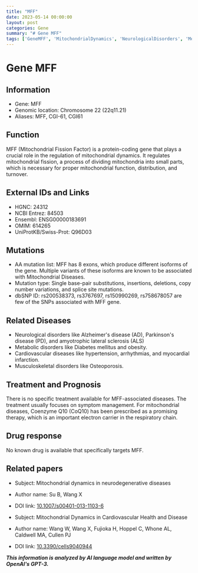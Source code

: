```yaml
---
title: "MFF"
date: 2023-05-14 00:00:00
layout: post
categories: Gene
summary: "# Gene MFF"
tags: ['GeneMFF', 'MitochondrialDynamics', 'NeurologicalDisorders', 'MetabolicDisorders', 'CardiovascularDiseases', 'MusculoskeletalDisorders', 'CoQ10', 'MitochondrialDiseases']
---
```


# Gene MFF

## Information

- Gene: MFF
- Genomic location: Chromosome 22 (22q11.21)
- Aliases: MFF, CGI-61, CGI61

## Function
MFF (Mitochondrial Fission Factor) is a protein-coding gene that plays a crucial role in the regulation of mitochondrial dynamics. It regulates mitochondrial fission, a process of dividing mitochondria into small parts, which is necessary for proper mitochondrial function, distribution, and turnover.

## External IDs and Links
- HGNC: 24312
- NCBI Entrez: 84503
- Ensembl: ENSG00000183691
- OMIM: 614265
- UniProtKB/Swiss-Prot: Q96D03

## Mutations

- AA mutation list: MFF has 8 exons, which produce different isoforms of the gene. Multiple variants of these isoforms are known to be associated with Mitochondrial Diseases.
- Mutation type: Single base-pair substitutions, insertions, deletions, copy number variations, and splice site mutations.
- dbSNP ID: rs200538373, rs3767697, rs150990269, rs758678057 are few of the SNPs associated with MFF gene.

## Related Diseases
- Neurological disorders like Alzheimer's disease (AD), Parkinson's disease (PD), and amyotrophic lateral sclerosis (ALS)
- Metabolic disorders like Diabetes mellitus and obesity.
- Cardiovascular diseases like hypertension, arrhythmias, and myocardial infarction.
- Musculoskeletal disorders like Osteoporosis.

## Treatment and Prognosis
There is no specific treatment available for MFF-associated diseases. The treatment usually focuses on symptom management. For mitochondrial diseases, Coenzyme Q10 (CoQ10) has been prescribed as a promising therapy, which is an important electron carrier in the respiratory chain.

## Drug response
No known drug is available that specifically targets MFF.

## Related papers
- Subject: Mitochondrial dynamics in neurodegenerative diseases
- Author name: Su B, Wang X
- DOI link: [10.1007/s00401-013-1103-6]([Click](https://doi.org/10.1007/s00401-013-1103-6))

- Subject: Mitochondrial Dynamics in Cardiovascular Health and Disease
- Author name: Wang W, Wang X, Fujioka H, Hoppel C, Whone AL, Caldwell MA, Cullen PJ
- DOI link: [10.3390/cells9040944]([Click](https://doi.org/10.3390/cells9040944))

**_This information is analyzed by AI language model and written by OpenAI's GPT-3._**